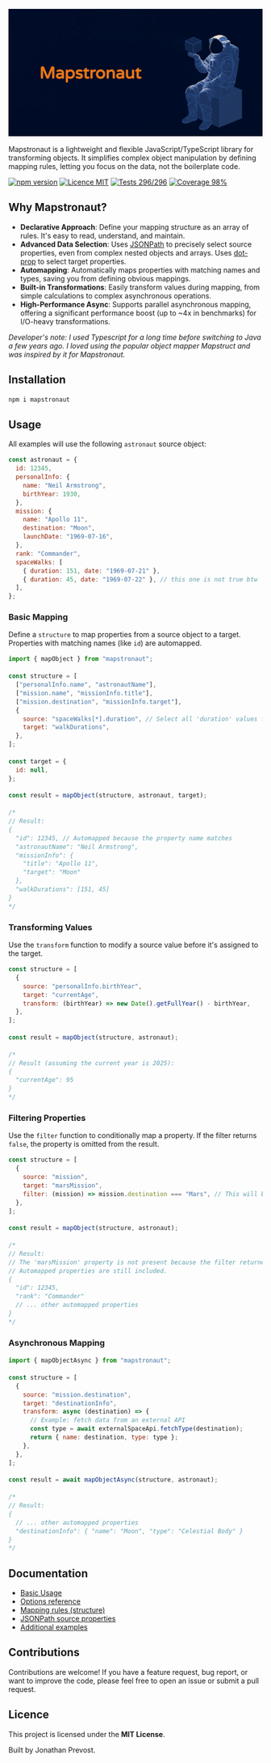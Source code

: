 ![Mapstronaut Banner](./assets/banner.jpg)

Mapstronaut is a lightweight and flexible JavaScript/TypeScript library for transforming objects. It simplifies complex object manipulation by defining mapping rules, letting you focus on the data, not the boilerplate code.

[![npm version](https://img.shields.io/npm/v/mapstronaut)](https://www.npmjs.com/package/mapstronaut)
[![Licence MIT](https://img.shields.io/badge/licence-MIT-blue)](https://github.com/jprevo/mapstronaut/blob/main/LICENSE)
[![Tests 296/296](https://img.shields.io/badge/tests-296/296-green)](https://github.com/jprevo/mapstronaut/tree/main/test)
[![Coverage 98%](https://img.shields.io/badge/coverage-98%25-green)](https://github.com/jprevo/mapstronaut/tree/main/test)

## Why Mapstronaut?

- **Declarative Approach**: Define your mapping structure as an array of rules. It's easy to read, understand, and maintain.
- **Advanced Data Selection**: Uses  [JSONPath](https://www.npmjs.com/package/jsonpath-plus) to precisely select source properties, even from complex nested objects and arrays. Uses [dot-prop](https://www.npmjs.com/package/dot-prop) to select target properties.
- **Automapping**: Automatically maps properties with matching names and types, saving you from defining obvious mappings.
- **Built-in Transformations**: Easily transform values during mapping, from simple calculations to complex asynchronous operations.
- **High-Performance Async**: Supports parallel asynchronous mapping, offering a significant performance boost (up to ~4x in benchmarks) for I/O-heavy transformations.

_Developer's note: I used Typescript for a long time before switching to Java a few years ago. I loved using the popular object mapper Mapstruct and was inspired by it for Mapstronaut._

## Installation

```bash
npm i mapstronaut
```

## Usage

All examples will use the following `astronaut` source object:

```javascript
const astronaut = {
  id: 12345,
  personalInfo: {
    name: "Neil Armstrong",
    birthYear: 1930,
  },
  mission: {
    name: "Apollo 11",
    destination: "Moon",
    launchDate: "1969-07-16",
  },
  rank: "Commander",
  spaceWalks: [
    { duration: 151, date: "1969-07-21" },
    { duration: 45, date: "1969-07-22" }, // this one is not true btw
  ],
};
```

### Basic Mapping

Define a `structure` to map properties from a source object to a target. Properties with matching names (like `id`) are automapped.

```javascript
import { mapObject } from "mapstronaut";

const structure = [
  ["personalInfo.name", "astronautName"],
  ["mission.name", "missionInfo.title"],
  ["mission.destination", "missionInfo.target"],
  {
    source: "spaceWalks[*].duration", // Select all 'duration' values from the array
    target: "walkDurations",
  },
];

const target = {
  id: null,
};

const result = mapObject(structure, astronaut, target);

/*
// Result:
{
  "id": 12345, // Automapped because the property name matches
  "astronautName": "Neil Armstrong",
  "missionInfo": {
    "title": "Apollo 11",
    "target": "Moon"
  },
  "walkDurations": [151, 45]
}
*/
```

### Transforming Values

Use the `transform` function to modify a source value before it's assigned to the target.

```javascript
const structure = [
  {
    source: "personalInfo.birthYear",
    target: "currentAge",
    transform: (birthYear) => new Date().getFullYear() - birthYear,
  },
];

const result = mapObject(structure, astronaut);

/*
// Result (assuming the current year is 2025):
{
  "currentAge": 95
}
*/
```

### Filtering Properties

Use the `filter` function to conditionally map a property. If the filter returns `false`, the property is omitted from the result.

```javascript
const structure = [
  {
    source: "mission",
    target: "marsMission",
    filter: (mission) => mission.destination === "Mars", // This will be false
  },
];

const result = mapObject(structure, astronaut);

/*
// Result:
// The 'marsMission' property is not present because the filter returned false.
// Automapped properties are still included.
{
  "id": 12345,
  "rank": "Commander"
  // ... other automapped properties
}
*/
```

### Asynchronous Mapping

```javascript
import { mapObjectAsync } from "mapstronaut";

const structure = [
  {
    source: "mission.destination",
    target: "destinationInfo",
    transform: async (destination) => {
      // Example: fetch data from an external API
      const type = await externalSpaceApi.fetchType(destination);
      return { name: destination, type: type };
    },
  },
];

const result = await mapObjectAsync(structure, astronaut);

/*
// Result:
{
  // ... other automapped properties
  "destinationInfo": { "name": "Moon", "type": "Celestial Body" }
}
*/
```

## Documentation

- [Basic Usage](./docs/basic-usage.md)
- [Options reference](./docs/options.md)
- [Mapping rules (structure)](./docs/structure.md)
- [JSONPath source properties](./docs/jsonpath.md)
- [Additional examples](./docs/examples.md)

## Contributions

Contributions are welcome\! If you have a feature request, bug report, or want to improve the code, please feel free to open an issue or submit a pull request.

## Licence

This project is licensed under the **MIT License**.

Built by Jonathan Prevost.
